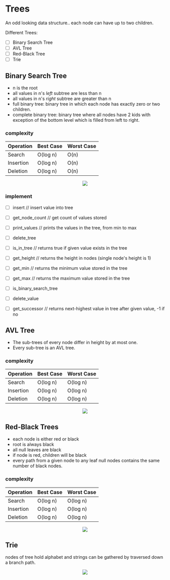 # Trees
An odd looking data structure.. each node can have up to two children. 

Different Trees:
- [ ] Binary Search Tree
- [ ] AVL Tree
- [ ] Red-Black Tree
- [ ] Trie

## Binary Search Tree <a name="bst"></a>
- n is the root
- all values in n's *left* subtree are less than n
- all values in n's *right* subtree are greater than n
- full binary tree: binary tree in which each node has exactly zero or two children.
- complete binary tree: binary tree where all nodes have 2 kids with exception of the bottom level which is filled from left to right.

### complexity
| Operation | Best Case | Worst Case |
|-----------|-----------|------------|
| Search    | O(log n)  | O(n)       |
| Insertion | O(log n)  | O(n)       |
| Deletion  | O(log n)  | O(n)       |

<div style="text-align:center"><img src ="https://upload.wikimedia.org/wikipedia/commons/thumb/d/da/Binary_search_tree.svg/300px-Binary_search_tree.svg.png" /></div>

### implement
- [ ] insert // insert value into tree
- [ ] get_node_count // get count of values stored
- [ ] print_values // prints the values in the tree, from min to max
- [ ] delete_tree
- [ ] is_in_tree // returns true if given value exists in the tree
- [ ] get_height // returns the height in nodes (single node's height is 1)
- [ ] get_min // returns the minimum value stored in the tree
- [ ] get_max // returns the maximum value stored in the tree
- [ ] is_binary_search_tree
- [ ] delete_value
- [ ] get_successor // returns next-highest value in tree after given value, -1 if no


## AVL Tree <a name="avl"></a>
- The sub-trees of every node differ in height by at most one.
- Every sub-tree is an AVL tree.

### complexity
| Operation | Best Case | Worst Case |
|-----------|-----------|------------|
| Search    | O(log n)  | O(log n)   |
| Insertion | O(log n)  | O(log n)   |
| Deletion  | O(log n)  | O(log n)   |

<div style="text-align:center"><img src ="https://www.cs.auckland.ac.nz/software/AlgAnim/fig/AVL_bal.gif" /></div>


## Red-Black Trees <a name="rb"></a>
- each node is either red or black
- root is always black
- all null leaves are black
- if node is red, children will be black
- every path from a given node to any leaf null nodes contains the same number of black nodes.

### complexity 
| Operation | Best Case | Worst Case |
|-----------|-----------|------------|
| Search    | O(log n)  | O(log n)   |
| Insertion | O(log n)  | O(log n)   |
| Deletion  | O(log n)  | O(log n)   |

<div style="text-align:center"><img src="https://upload.wikimedia.org/wikipedia/commons/thumb/6/66/Red-black_tree_example.svg/1350px-Red-black_tree_example.svg.png"/></div>


## Trie <a name="trie"></a>
nodes of tree hold alphabet and strings can be gathered by traversed down a branch path.
<div style="text-align:center"><img src="https://qph.fs.quoracdn.net/main-qimg-aea35028c2d1fe08e27cb3bda001c41f-c"/></div>